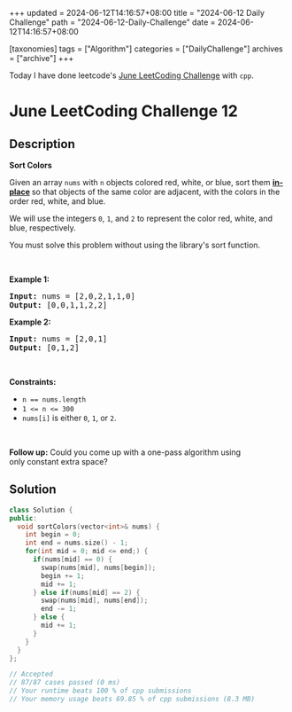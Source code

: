 +++
updated = 2024-06-12T14:16:57+08:00
title = "2024-06-12 Daily Challenge"
path = "2024-06-12-Daily-Challenge"
date = 2024-06-12T14:16:57+08:00

[taxonomies]
tags = ["Algorithm"]
categories = ["DailyChallenge"]
archives = ["archive"]
+++

Today I have done leetcode's [June LeetCoding Challenge](https://leetcode.com/problems/sort-colors/) with `cpp`.

<!-- more -->

# June LeetCoding Challenge 12

## Description

**Sort Colors**

<p>Given an array <code>nums</code> with <code>n</code> objects colored red, white, or blue, sort them <strong><a href="https://en.wikipedia.org/wiki/In-place_algorithm" target="_blank">in-place</a> </strong>so that objects of the same color are adjacent, with the colors in the order red, white, and blue.</p>

<p>We will use the integers <code>0</code>, <code>1</code>, and <code>2</code> to represent the color red, white, and blue, respectively.</p>

<p>You must solve this problem without using the library&#39;s sort function.</p>

<p>&nbsp;</p>
<p><strong class="example">Example 1:</strong></p>

<pre>
<strong>Input:</strong> nums = [2,0,2,1,1,0]
<strong>Output:</strong> [0,0,1,1,2,2]
</pre>

<p><strong class="example">Example 2:</strong></p>

<pre>
<strong>Input:</strong> nums = [2,0,1]
<strong>Output:</strong> [0,1,2]
</pre>

<p>&nbsp;</p>
<p><strong>Constraints:</strong></p>

<ul>
	<li><code>n == nums.length</code></li>
	<li><code>1 &lt;= n &lt;= 300</code></li>
	<li><code>nums[i]</code> is either <code>0</code>, <code>1</code>, or <code>2</code>.</li>
</ul>

<p>&nbsp;</p>
<p><strong>Follow up:</strong>&nbsp;Could you come up with a one-pass algorithm using only&nbsp;constant extra space?</p>


## Solution

``` cpp
class Solution {
public:
  void sortColors(vector<int>& nums) {
    int begin = 0;
    int end = nums.size() - 1;
    for(int mid = 0; mid <= end;) {
      if(nums[mid] == 0) {
        swap(nums[mid], nums[begin]);
        begin += 1;
        mid += 1;
      } else if(nums[mid] == 2) {
        swap(nums[mid], nums[end]);
        end -= 1;
      } else {
        mid += 1;
      }
    }
  }
};

// Accepted
// 87/87 cases passed (0 ms)
// Your runtime beats 100 % of cpp submissions
// Your memory usage beats 69.85 % of cpp submissions (8.3 MB)
```
